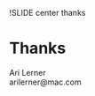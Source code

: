 !SLIDE center thanks
# Thanks #

<div class="right_footer">
	Ari Lerner<br />
	arilerner@mac.com
</div>
